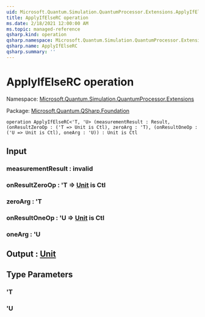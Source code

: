 ```yaml
---
uid: Microsoft.Quantum.Simulation.QuantumProcessor.Extensions.ApplyIfElseRC
title: ApplyIfElseRC operation
ms.date: 2/18/2021 12:00:00 AM
ms.topic: managed-reference
qsharp.kind: operation
qsharp.namespace: Microsoft.Quantum.Simulation.QuantumProcessor.Extensions
qsharp.name: ApplyIfElseRC
qsharp.summary: ''
---
```


# ApplyIfElseRC operation

Namespace: [Microsoft.Quantum.Simulation.QuantumProcessor.Extensions](xref:Microsoft.Quantum.Simulation.QuantumProcessor.Extensions)

Package: [Microsoft.Quantum.QSharp.Foundation](https://nuget.org/packages/Microsoft.Quantum.QSharp.Foundation)




```qsharp
operation ApplyIfElseRC<'T, 'U> (measurementResult : Result, (onResultZeroOp : ('T => Unit is Ctl), zeroArg : 'T), (onResultOneOp : ('U => Unit is Ctl), oneArg : 'U)) : Unit is Ctl
```


## Input

### measurementResult : __invalid<Result>__




### onResultZeroOp : 'T => [Unit](xref:microsoft.quantum.lang-ref.unit)  is Ctl




### zeroArg : 'T




### onResultOneOp : 'U => [Unit](xref:microsoft.quantum.lang-ref.unit)  is Ctl




### oneArg : 'U





## Output : [Unit](xref:microsoft.quantum.lang-ref.unit)



## Type Parameters

### 'T


### 'U

